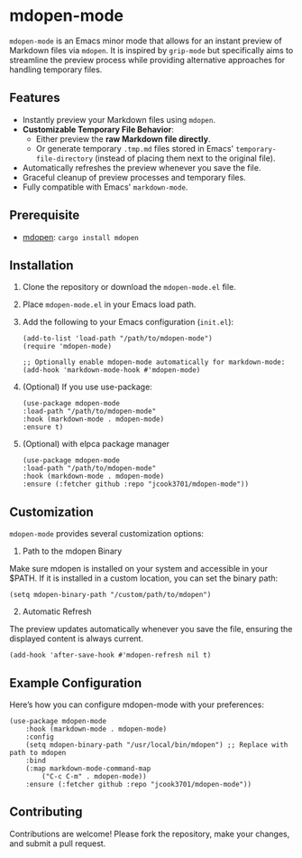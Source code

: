 # mdopen-mode

`mdopen-mode` is an Emacs minor mode that allows for an instant preview of Markdown files via `mdopen`. It is inspired by `grip-mode` but specifically aims to streamline the preview process while providing alternative approaches for handling temporary files.  
## Features  

- Instantly preview your Markdown files using `mdopen`.  
- **Customizable Temporary File Behavior**:  
  - Either preview the **raw Markdown file directly**.  
  - Or generate temporary `.tmp.md` files stored in Emacs' `temporary-file-directory`   (instead of placing them next to the original file).  
- Automatically refreshes the preview whenever you save the file.  
- Graceful cleanup of preview processes and temporary files.  
- Fully compatible with Emacs' `markdown-mode`.  

## Prerequisite
- [mdopen](https://github.com/immanelg/mdopen): `cargo install mdopen`

## Installation

1. Clone the repository or download the `mdopen-mode.el` file.  
2. Place `mdopen-mode.el` in your Emacs load path.  
3. Add the following to your Emacs configuration (`init.el`):  

	```elisp
	(add-to-list 'load-path "/path/to/mdopen-mode")
	(require 'mdopen-mode)

	;; Optionally enable mdopen-mode automatically for markdown-mode:
	(add-hook 'markdown-mode-hook #'mdopen-mode)
	```

4. (Optional) If you use use-package:  
   
   ``` elisp
   (use-package mdopen-mode
   :load-path "/path/to/mdopen-mode"
   :hook (markdown-mode . mdopen-mode)
   :ensure t)
   ```

5. (Optional) with elpca package manager  
   
   ``` elisp
   (use-package mdopen-mode
   :load-path "/path/to/mdopen-mode"
   :hook (markdown-mode . mdopen-mode)
   :ensure (:fetcher github :repo "jcook3701/mdopen-mode"))
   ```
	
## Customization

`mdopen-mode` provides several customization options:

1. Path to the mdopen Binary  

Make sure mdopen is installed on your system and accessible in your $PATH. If it is installed in a custom location, you can set the binary path:  

``` elisp
(setq mdopen-binary-path "/custom/path/to/mdopen")
```

2. Automatic Refresh  

The preview updates automatically whenever you save the file, ensuring the displayed content is always current.  

``` elisp
(add-hook 'after-save-hook #'mdopen-refresh nil t)
```

## Example Configuration
Here’s how you can configure mdopen-mode with your preferences:  

``` elisp
(use-package mdopen-mode
	:hook (markdown-mode . mdopen-mode)
	:config
	(setq mdopen-binary-path "/usr/local/bin/mdopen") ;; Replace with path to mdopen
	:bind 
	(:map markdown-mode-command-map
		("C-c C-m" . mdopen-mode))
	:ensure (:fetcher github :repo "jcook3701/mdopen-mode"))
```

## Contributing
Contributions are welcome! Please fork the repository, make your changes, and submit a pull request.  

